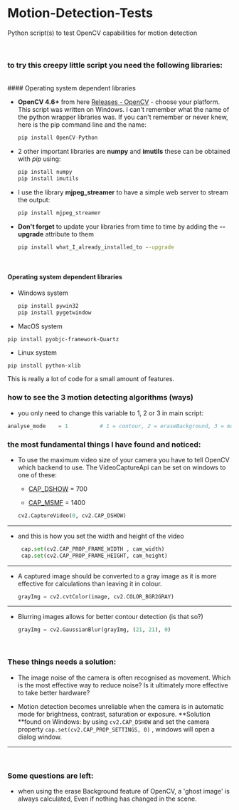 # Motion-Detection-Tests

Python script(s) to test OpenCV capabilities for motion detection

<br>

### to try this creepy little script you need the following libraries:

<br>
#### Operating system dependent libraries

- **OpenCV 4.6+** from here [Releases - OpenCV](https://opencv.org/releases/) - choose your platform. This script was written on Windows. I can't remember what the name of the python wrapper libraries was. If you can't remember or never knew, here is the pip command line and the name:

  ```python
  pip install OpenCV-Python
  ```

- 2 other important libraries are **numpy** and **imutils** these can be obtained with *pip* using: 

  ```cmd
  pip install numpy
  pip install imutils
  ```

- I use the library **mjpeg_streamer** to have a simple web server to stream the output:  

  ```cmd
  pip install mjpeg_streamer
  ```

- **Don't forget** to update your libraries from time to time by adding the **--upgrade** attribute to them

  ```cmd
  pip install what_I_already_installed_to --upgrade
  ```

<br>

#### Operating system dependent libraries

- Windows system

  ```cmd
  pip install pywin32
  pip install pygetwindow  
  ```

-  MacOS system

  ```terminal
  pip install pyobjc-framework-Quartz 
  ```

-  Linux system

  ```bash
  pip install python-xlib
  ```


This is really a lot of code for a small amount of features. <br>



### how to see the 3 motion detecting algorithms (ways)

- you only need to change this variable to 1, 2 or 3 in main script:

```python
analyse_mode    = 1          # 1 = contour, 2 = eraseBackground, 3 = mask_motion
```



### the most fundamental things I have found and noticed:

- To use the maximum video size of your camera you have to tell OpenCV which backend to use.  The VideoCaptureApi can be set on windows to one of these: 

	- [CAP_DSHOW](https://docs.opencv.org/3.4/d4/d15/group__videoio__flags__base.html#gga023786be1ee68a9105bf2e48c700294dab6ac3effa04f41ed5470375c85a23504) = 700

	- [CAP_MSMF](https://docs.opencv.org/3.4/d4/d15/group__videoio__flags__base.html#gga023786be1ee68a9105bf2e48c700294da278d5ad4907c9c0fe6d1c6104b746019) = 1400

   ```python
   cv2.CaptureVideo(0, cv2.CAP_DSHOW)
   ```
------

- and this is how you set the width and height of the video 

    ```python
     cap.set(cv2.CAP_PROP_FRAME_WIDTH , cam_width)
     cap.set(cv2.CAP_PROP_FRAME_HEIGHT, cam_height)
    ```

------

- A captured image should be converted to a gray image as it is more effective for calculations than leaving it in colour.

  ```python
  grayImg = cv2.cvtColor(image, cv2.COLOR_BGR2GRAY)
  ```
------

- Blurring images allows for better contour detection (is that so?)

  ```python
  grayImg = cv2.GaussianBlur(grayImg, (21, 21), 0)
  ```

<br>

### These things needs a solution:

- The image noise of the camera is often recognised as movement. Which is the most effective way to reduce noise? Is it ultimately more effective to take better hardware?

- Motion detection becomes unreliable when the camera is in automatic mode for brightness, contrast, saturation or exposure.  **Solution **found on Windows: by using `cv2.CAP_DSHOW` and set the camera property `cap.set(cv2.CAP_PROP_SETTINGS, 0)` , windows will open a dialog window. 

  

------

<br>

### Some questions are left:

- when using the erase Background feature of OpenCV, a 'ghost image' is always calculated, Even if nothing has changed in the scene.
